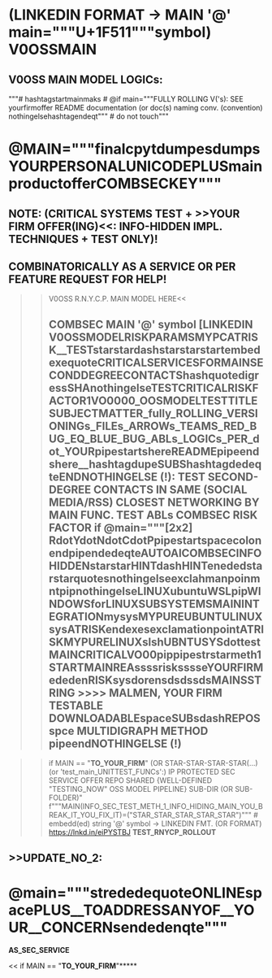 # (LINKEDIN FORMAT -> MAIN '@' main="""U+1F511"""symbol) V0OSSMAIN
##  V0OSS MAIN MODEL LOGICs:
"""# hashtagstartmainmaks # @if main="""FULLY ROLLING V('s): SEE yourfirmoffer README documentation (or doc(s) naming conv. (convention) nothingelsehashtagendeqt""" # do not touch"""

# @MAIN="""finalcpytdumpesdumpsYOURPERSONALUNICODEPLUSmainproductofferCOMBSECKEY"""

##  NOTE: (CRITICAL SYSTEMS TEST + >>YOUR FIRM OFFER(ING)<<: INFO-HIDDEN IMPL. TECHNIQUES + TEST ONLY)!
## COMBINATORICALLY AS A SERVICE OR PER FEATURE REQUEST FOR HELP!
>>V0OSS R.N.Y.C.P. MAIN MODEL HERE<<
>>
>>## COMBSEC MAIN '@' symbol [LINKEDIN V0OSSMODELRISKPARAMSMYPCATRISK__TESTstarstardashstarstarstartembedexequoteCRITICALSERVICESFORMAINSECONDDEGREECONTACTShashquotedigressSHAnothingelseTESTCRITICALRISKFACTOR1VO0000_OOSMODELTESTTITLESUBJECTMATTER_fully_ROLLING_VERSIONINGs_FILEs_ARROWs_TEAMS_RED_BUG_EQ_BLUE_BUG_ABLs_LOGICs_PER_dot_YOURpipestartshereREADMEpipeendshere__hashtagdupeSUBShashtagdedeqteENDNOTHINGELSE (!): TEST SECOND-DEGREE CONTACTS IN SAME (SOCIAL MEDIA/RSS) CLOSEST NETWORKING BY MAIN FUNC. TEST ABLs COMBSEC RISK FACTOR if @main="""[2x2] RdotYdotNdotCdotPpipestartspacecolonendpipendedeqteAUTOAICOMBSECINFOHIDDENstarstarHINTdashHINTenededstarstarquotesnothingelseexclahmanpoinmntpipnothingelseLINUXubuntuWSLpipWINDOWSforLINUXSUBSYSTEMSMAININTEGRATIONmysysMYPUREUBUNTULINUXsysATRISKendexesexclamationpointATRISKMYPURELINUXslshUBNTUSYSdottestMAINCRITICALVO00pippipestrstarmeth1STARTMAINREAssssrisksssseYOURFIRMededenRISKsysdorensdsdssdsMAINSSTRING >>>> MALMEN, YOUR FIRM TESTABLE DOWNLOADABLEspaceSUBsdashREPOSspce MULTIDIGRAPH METHOD pipeendNOTHINGELSE (!)

>> if MAIN == "__TO_YOUR_FIRM__" (OR STAR-STAR-STAR-STAR(...) (or 'test_main_UNITTEST_FUNCs':) IP PROTECTED SEC SERVICE OFFER REPO SHARED {WELL-DEFINED "TESTING_NOW" OSS MODEL PIPELINE} SUB-DIR (OR SUB-FOLDER)"
f"""MAIN(INFO_SEC_TEST_METH_1_INFO_HIDING_MAIN_YOU_BREAK_IT_YOU_FIX_IT)=("STAR_STAR_STAR_STAR_STAR")""" # embedd(ed) string '@' symbol 
-> LINKEDIN FMT. (OR FORMAT)
https://lnkd.in/eiPYSTBJ
__TEST_RNYCP_ROLLOUT__

## >>UPDATE_NO_2:

# @main="""strededequoteONLINEspacePLUS__TOADDRESSANYOF__YOUR__CONCERNsendedenqte"""

__AS_SEC_SERVICE__

<< if MAIN == "__TO_YOUR_FIRM__"*****
